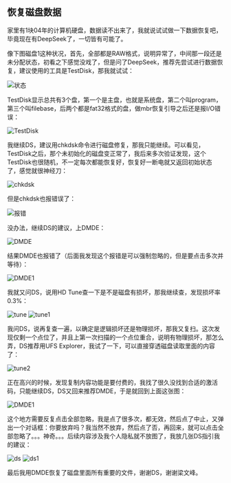 ## 恢复磁盘数据
家里有1块04年的计算机硬盘，数据读不出来了，我就说试试做一下数据恢复吧，毕竟现在有DeepSeek了，一切皆有可能了。

像下图磁盘1这种状况，首先，全部都是RAW格式，说明异常了，中间那一段还是未分配状态，初看之下感觉没戏了，但是问了DeepSeek，推荐先尝试进行数据恢复，建议使用的工具是TestDisk，那我就试试：

![状态](../images/2-维修电子设备/07-恢复磁盘数据/状态.webp)

TestDisk显示总共有3个盘，第一个是主盘，也就是系统盘，第二个叫program，第三个叫filebase，后两个都是fat32格式的盘，做mbr恢复引导之后还是报I/O错误：

![TestDisk](../images/2-维修电子设备/07-恢复磁盘数据/testdisk.webp)

我继续DS，建议用chkdsk命令进行磁盘修复，那我只能继续。可以看见，TestDisk之后，那个未初始化的磁盘变正常了，我后来多次验证发现，这个TestDisk也很随机，不一定每次都能恢复好，恢复好一断电就又返回初始状态了，感觉就很神经刀：

![chkdsk](../images/2-维修电子设备/07-恢复磁盘数据/chkdsk.webp)

但是chkdsk也报错误了：

![报错](../images/2-维修电子设备/07-恢复磁盘数据/报错.webp)

没办法，继续DS的建议，上DMDE：

![DMDE](../images/2-维修电子设备/07-恢复磁盘数据/DMDE.webp)

结果DMDE也报错了（后面我发现这个报错是可以强制忽略的，但是要点击多次并等待）：

![DMDE1](../images/2-维修电子设备/07-恢复磁盘数据/DMDE1.webp)

我就又问DS，说用HD Tune查一下是不是磁盘有损坏，那我继续查，发现损坏率0.3%：

![tune](../images/2-维修电子设备/07-恢复磁盘数据/tune.webp)
![tune1](../images/2-维修电子设备/07-恢复磁盘数据/tune1.webp)

我问DS，说再复查一遍，以确定是逻辑损坏还是物理损坏，那我又复扫。这次发现仅剩一个点位了，并且上第一次扫描的一个点位重合，说明有物理损坏，那怎么弄，DS推荐用UFS Explorer，我试了一下，可以直接穿透磁盘读取里面的内容了：

![tune2](../images/2-维修电子设备/07-恢复磁盘数据/tune2.webp)

正在高兴的时候，发现复制内容功能是要付费的，我找了很久没找到合适的激活码，只能继续DS，DS又回来推荐DMDE，于是就回到上面这张图：

![DMDE1](../images/2-维修电子设备/07-恢复磁盘数据/DMDE1.webp)

这个地方需要反复点击全部忽略，我是点了很多次，都无效，然后点了中止，又弹出一个对话框：你要放弃吗？我当然不放弃，然后点了否，再回来，就可以点击全部忽略了。。。神奇。。。后续内容涉及我个人隐私就不放图了，我放几张DS指引我的建议：

![ds](../images/2-维修电子设备/07-恢复磁盘数据/ds.webp)
![ds1](../images/2-维修电子设备/07-恢复磁盘数据/ds1.webp)

最后我用DMDE恢复了磁盘里面所有重要的文件，谢谢DS，谢谢梁文峰。
